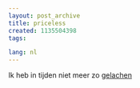 ```yaml
---
layout: post_archive
title: priceless
created: 1135504398
tags:

lang: nl
---
```

Ik heb in tijden niet meer zo [gelachen](http://video.google.com/videoplay?docid=-5864097001633806354)
